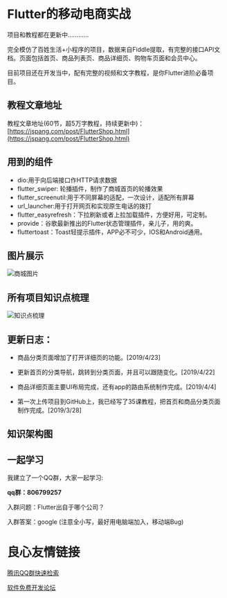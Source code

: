 # Flutter的移动电商实战

项目和教程都在更新中............

完全模仿了百姓生活+小程序的项目，数据来自Fiddle提取，有完整的接口API文档。页面包括首页、商品列表页、商品详细页、购物车页面和会员中心。

目前项目还在开发当中，配有完整的视频和文字教程，是你Flutter进阶必备项目。

## 教程文章地址

教程文章地址(60节，超5万字教程，持续更新中)：[https://jspang.com/post/FlutterShop.html](https://jspang.com/post/FlutterShop.html)

## 用到的组件

- dio:用于向后端接口作HTTP请求数据
- flutter_swiper: 轮播插件，制作了商城首页的轮播效果
- flutter_screenutil:用于不同屏幕的适配，一次设计，适配所有屏幕
- url_launcher:用于打开网页和实现原生电话的拨打
- flutter_easyrefresh：下拉刷新或者上拉加载插件，方便好用，可定制。
- provide：谷歌最新推出的Flutter状态管理插件，亲儿子，用的爽。
- fluttertoast：Toast轻提示插件，APP必不可少，IOS和Android通用。


## 图片展示

![商城图片](http://blogimages.jspang.com/Flutter_shop_01.jpg)


## 所有项目知识点梳理

![知识点梳理](http://blogimages.jspang.com/Flutter%E7%A7%BB%E5%8A%A8%E7%94%B5%E5%95%86%E5%AE%9E%E6%88%98-%E7%9F%A5%E8%AF%86%E7%82%B9%E6%A2%B3%E7%90%86.png)


## 更新日志：

- 商品分类页面增加了打开详细页的功能。[2019/4/23]

- 更新首页的分类导航，跳转到分类页面，并且可以跟随变化。[2019/4/22]

- 商品详细页面主要UI布局完成，还有app的路由系统制作完成。[2019/4/4]

- 第一次上传项目到GitHub上，我已经写了35课教程，把首页和商品分类页面制作完成。[2019/3/28]







## 知识架构图


## 一起学习

我建立了一个QQ群，大家一起学习:

**qq群：806799257**

入群问题：Flutter出自于哪个公司？

入群答案：google (注意全小写，最好用电脑端加入，移动端Bug)






 # 良心友情链接

[腾讯QQ群快速检索](http://u.720life.cn/s/8cf73f7c)

[软件免费开发论坛](http://u.720life.cn/s/bbb01dc0)